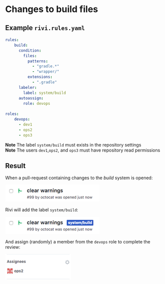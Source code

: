 # Changes to build files

## Example `rivi.rules.yaml`

```yaml
rules:
    build:
      condition:
        files:
          patterns:
            - "gradle.*"
            - "wrapper/"
          extensions:
            - ".gradle"
      labeler:
        label: system/build
      autoassign:
        role: devops
        
roles:
    devops:
      - dev1
      - ops2
      - ops3
```

**Note** The label `system/build` must exists in the repository settings  
**Note** The users `dev1`,`ops2`, and `ops3` must have repository read permissions

## Result

When a pull-request containing changes to the _build_ system is opened:
<p><img src="build.before.png"/></p>

Rivi will add the label `system/build`:
<p><img src="build.after.png"/></p>

And assign (randomly) a member from the `devops` role to complete the review:
<p><img src="build.assign.png"/></p>